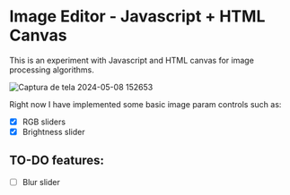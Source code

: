 # Image Editor - Javascript + HTML Canvas

This is an experiment with Javascript and HTML canvas for image processing algorithms.

![Captura de tela 2024-05-08 152653](https://github.com/smolskig/image-processing/assets/50807768/bc562654-48ba-42de-b448-901757b12bce)

Right now I have implemented some basic image param controls such as:

- [x] RGB sliders
- [x] Brightness slider

## TO-DO features:
- [ ] Blur slider
